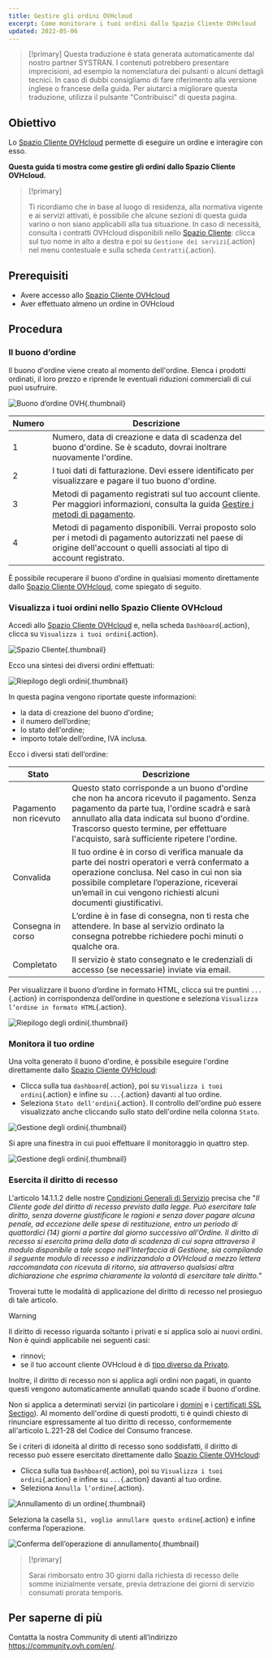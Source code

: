 ```yaml
---
title: Gestire gli ordini OVHcloud
excerpt: Come monitorare i tuoi ordini dallo Spazio Cliente OVHcloud
updated: 2022-05-06
---
```


> [!primary]
> Questa traduzione è stata generata automaticamente dal nostro partner SYSTRAN. I contenuti potrebbero presentare imprecisioni, ad esempio la nomenclatura dei pulsanti o alcuni dettagli tecnici. In caso di dubbi consigliamo di fare riferimento alla versione inglese o francese della guida. Per aiutarci a migliorare questa traduzione, utilizza il pulsante "Contribuisci" di questa pagina.
>

## Obiettivo

Lo [Spazio Cliente OVHcloud](https://www.ovh.com/auth/?action=gotomanager&from=https://www.ovh.it/&ovhSubsidiary=it) permette di eseguire un ordine e interagire con esso.

**Questa guida ti mostra come gestire gli ordini dallo Spazio Cliente OVHcloud.**

> [!primary]
>
> Ti ricordiamo che in base al luogo di residenza, alla normativa vigente e ai servizi attivati, è possibile che alcune sezioni di questa guida varino o non siano applicabili alla tua situazione. In caso di necessità, consulta i contratti OVHcloud disponibili nello [Spazio Cliente](https://www.ovh.com/auth/?action=gotomanager&from=https://www.ovh.it/&ovhSubsidiary=it): clicca sul tuo nome in alto a destra e poi su `Gestione dei servizi`{.action} nel menu contestuale e sulla scheda `Contratti`{.action}.
>

## Prerequisiti

- Avere accesso allo [Spazio Cliente OVHcloud](https://www.ovh.com/auth/?action=gotomanager&from=https://www.ovh.it/&ovhSubsidiary=it)
- Aver effettuato almeno un ordine in OVHcloud

## Procedura

### Il buono d’ordine

Il buono d'ordine viene creato al momento dell'ordine. Elenca i prodotti ordinati, il loro prezzo e riprende le eventuali riduzioni commerciali di cui puoi usufruire.

![Buono d’ordine OVH](order01.png){.thumbnail}

|Numero|Descrizione|
|---|---|
|1|Numero, data di creazione e data di scadenza del buono d'ordine. Se è scaduto, dovrai inoltrare nuovamente l'ordine.|
|2|I tuoi dati di fatturazione. Devi essere identificato per visualizzare e pagare il tuo buono d'ordine.|
|3|Metodi di pagamento registrati sul tuo account cliente. Per maggiori informazioni, consulta la guida [Gestire i metodi di pagamento](manage-payment-methods1.).|
|4|Metodi di pagamento disponibili. Verrai proposto solo per i metodi di pagamento autorizzati nel paese di origine dell'account o quelli associati al tipo di account registrato.|

È possibile recuperare il buono d'ordine in qualsiasi momento direttamente dallo [Spazio Cliente OVHcloud](https://www.ovh.com/auth/?action=gotomanager&from=https://www.ovh.it/&ovhSubsidiary=it), come spiegato di seguito.

### Visualizza i tuoi ordini nello Spazio Cliente OVHcloud

Accedi allo [Spazio Cliente OVHcloud](https://www.ovh.com/auth/?action=gotomanager&from=https://www.ovh.it/&ovhSubsidiary=it) e, nella scheda `Dashboard`{.action}, clicca su `Visualizza i tuoi ordini`{.action}.

![Spazio Cliente](huborders.png){.thumbnail}

Ecco una sintesi dei diversi ordini effettuati:

![Riepilogo degli ordini](order03.png){.thumbnail}

In questa pagina vengono riportate queste informazioni:

- la data di creazione del buono d'ordine;
- il numero dell’ordine;
- lo stato dell'ordine;
- importo totale dell’ordine, IVA inclusa.

Ecco i diversi stati dell’ordine:

|Stato|Descrizione|
|---|---|
|Pagamento non ricevuto|Questo stato corrisponde a un buono d'ordine che non ha ancora ricevuto il pagamento. Senza pagamento da parte tua, l'ordine scadrà e sarà annullato alla data indicata sul buono d'ordine. Trascorso questo termine, per effettuare l'acquisto, sarà sufficiente ripetere l'ordine.|
|Convalida|Il tuo ordine è in corso di verifica manuale da parte dei nostri operatori e verrà confermato a operazione conclusa. Nel caso in cui non sia possibile completare l’operazione, riceverai un’email in cui vengono richiesti alcuni documenti giustificativi.|
|Consegna in corso|L’ordine è in fase di consegna, non ti resta che attendere. In base al servizio ordinato la consegna potrebbe richiedere pochi minuti o qualche ora.|
|Completato|Il servizio è stato consegnato e le credenziali di accesso (se necessarie) inviate via email.|

Per visualizzare il buono d’ordine in formato HTML, clicca sui tre puntini `...`{.action} in corrispondenza dell’ordine in questione e seleziona `Visualizza l’ordine in formato HTML`{.action}.

![Riepilogo degli ordini](order04.png){.thumbnail}

### Monitora il tuo ordine

Una volta generato il buono d'ordine, è possibile eseguire l'ordine direttamente dallo [Spazio Cliente OVHcloud](https://www.ovh.com/auth/?action=gotomanager&from=https://www.ovh.it/&ovhSubsidiary=it):

* Clicca sulla tua `dashboard`{.action}, poi su `Visualizza i tuoi ordini`{.action} e infine su `...`{.action} davanti al tuo ordine.
* Seleziona `Stato dell'ordini`{.action}. Il controllo dell'ordine può essere visualizzato anche cliccando sullo stato dell'ordine nella colonna `Stato`.

![Gestione degli ordini](order05b.png){.thumbnail}

Si apre una finestra in cui puoi effettuare il monitoraggio in quattro step.

![Gestione degli ordini](order06.png){.thumbnail}

### Esercita il diritto di recesso

L'articolo 14.1.1.2 delle nostre [Condizioni Generali di Servizio](https://storage.gra.cloud.ovh.net/v1/AUTH_325716a587c64897acbef9a4a4726e38/contracts/9b6e834-contrat_genServices-IT-4.0.pdf) precisa che "*Il Cliente gode del diritto di recesso previsto dalla legge. Può esercitare tale diritto, senza doverne giustificare le ragioni e senza dover pagare alcuna penale, ad eccezione delle spese di restituzione, entro un periodo di quattordici (14) giorni a partire dal giorno successivo all'Ordine. Il diritto di recesso si esercita prima della data di scadenza di cui sopra attraverso il modulo disponibile a tale scopo nell'Interfaccia di Gestione, sia compilando il seguente modulo di recesso e indirizzandolo a OVHcloud a mezzo lettera raccomandata con ricevuta di ritorno, sia attraverso qualsiasi altra dichiarazione che esprima chiaramente la volontà di esercitare tale diritto.*"

Troverai tutte le modalità di applicazione del diritto di recesso nel prosieguo di tale articolo.

> [!warning]
>
> Il diritto di recesso riguarda soltanto i privati e si applica solo ai nuovi ordini. Non è quindi applicabile nei seguenti casi:
>
> - rinnovi;
> - se il tuo account cliente OVHcloud è di [tipo diverso da Privato](all_about_username#modifica-il-tipo-di-account.).
>
> Inoltre, il diritto di recesso non si applica agli ordini non pagati, in quanto questi vengono automaticamente annullati quando scade il buono d'ordine.
>
> Non si applica a determinati servizi (in particolare i [domini](https://www.ovhcloud.com/it/domains/) e i [certificati SSL Sectigo](https://www.ovhcloud.com/it/web-hosting/options/ssl/)). Al momento dell'ordine di questi prodotti, ti è quindi chiesto di rinunciare espressamente al tuo diritto di recesso, conformemente all'articolo L.221-28 del Codice del Consumo francese.
>

Se i criteri di idoneità al diritto di recesso sono soddisfatti, il diritto di recesso può essere esercitato direttamente dallo [Spazio Cliente OVHcloud](https://www.ovh.com/auth/?action=gotomanager&from=https://www.ovh.it/&ovhSubsidiary=it):

* Clicca sulla tua `Dashboard`{.action}, poi su `Visualizza i tuoi ordini`{.action} e infine su `...`{.action} davanti al tuo ordine.
* Seleziona `Annulla l’ordine`{.action}.

![Annullamento di un ordine](cancelorder1.png){.thumbnail}

Seleziona la casella `Sì, voglio annullare questo ordine`{.action} e infine conferma l’operazione.

![Conferma dell’operazione di annullamento](cancelorder2.png){.thumbnail}

> [!primary]
>
> Sarai rimborsato entro 30 giorni dalla richiesta di recesso delle somme inizialmente versate, previa detrazione dei giorni di servizio consumati prorata temporis.
>

## Per saperne di più

Contatta la nostra Community di utenti all’indirizzo <https://community.ovh.com/en/>.

